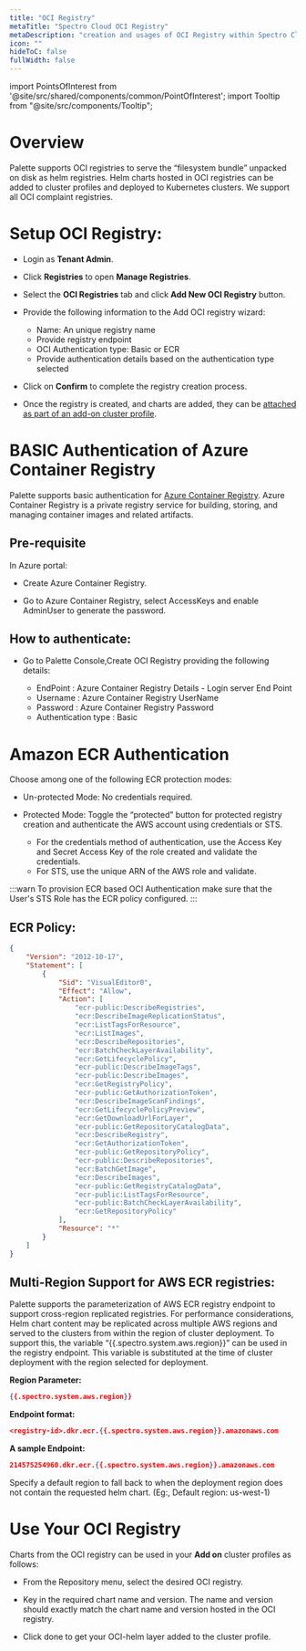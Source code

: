 ```yaml
---
title: "OCI Registry"
metaTitle: "Spectro Cloud OCI Registry"
metaDescription: "creation and usages of OCI Registry within Spectro Cloud"
icon: ""
hideToC: false
fullWidth: false
---
```





import PointsOfInterest from '@site/src/shared/components/common/PointOfInterest';
import Tooltip from "@site/src/components/Tooltip";


# Overview
Palette supports OCI registries to serve the “filesystem bundle” unpacked on disk as helm registries. Helm charts hosted in OCI registries can be added to cluster profiles and deployed to Kubernetes clusters. We support all OCI complaint registries.

# Setup OCI Registry:

* Login as **Tenant Admin**.


* Click **Registries** to open **Manage Registries**.


* Select the **OCI Registries** tab and click **Add New OCI Registry** button.


* Provide the following information to the Add OCI registry wizard:
     * Name: An unique registry name
     * Provide registry endpoint
     * OCI Authentication type: Basic or ECR
     * Provide authentication details based on the authentication type selected


* Click on **Confirm** to complete the registry creation process.


* Once the registry is created, and charts are added, they can be [attached as part of an add-on cluster profile](/registries-and-packs/oci-registry#useyourociregistry).

# BASIC Authentication of Azure Container Registry

Palette supports basic authentication for [Azure Container Registry](https://docs.microsoft.com/en-us/azure/container-registry/container-registry-get-started-portal?tabs=azure-cli). Azure Container Registry is a private registry service for building, storing, and managing container images and related artifacts. 

## Pre-requisite

In Azure portal:

 * Create Azure Container Registry.


 * Go to Azure Container Registry, select AccessKeys and enable AdminUser to generate the password.
 
## How to authenticate:

 * Go to Palette Console,Create OCI Registry providing the following details:

    * EndPoint : Azure Container Registry Details - Login server End Point
    * Username : Azure Container Registry UserName
    * Password : Azure Container Registry Password
    * Authentication type : Basic

# Amazon ECR Authentication

Choose among one of the following ECR protection modes:
* Un-protected Mode: No credentials required.


* Protected Mode: Toggle the “protected” button for protected registry creation and authenticate the AWS account using credentials or STS.
	* For the credentials method of authentication, use the Access Key and Secret Access Key of the role created and validate the credentials.
	* For STS, use the unique ARN  of the AWS role and validate.

:::warn
To provision ECR based OCI Authentication make sure that the User's STS Role has the ECR policy configured.
:::

## ECR Policy:

```json
{
    "Version": "2012-10-17",
    "Statement": [
        {
            "Sid": "VisualEditor0",
            "Effect": "Allow",
            "Action": [
                "ecr-public:DescribeRegistries",
                "ecr:DescribeImageReplicationStatus",
                "ecr:ListTagsForResource",
                "ecr:ListImages",
                "ecr:DescribeRepositories",
                "ecr:BatchCheckLayerAvailability",
                "ecr:GetLifecyclePolicy",
                "ecr-public:DescribeImageTags",
                "ecr-public:DescribeImages",
                "ecr:GetRegistryPolicy",
                "ecr-public:GetAuthorizationToken",
                "ecr:DescribeImageScanFindings",
                "ecr:GetLifecyclePolicyPreview",
                "ecr:GetDownloadUrlForLayer",
                "ecr-public:GetRepositoryCatalogData",
                "ecr:DescribeRegistry",
                "ecr:GetAuthorizationToken",
                "ecr-public:GetRepositoryPolicy",
                "ecr-public:DescribeRepositories",
                "ecr:BatchGetImage",
                "ecr:DescribeImages",
                "ecr-public:GetRegistryCatalogData",
                "ecr-public:ListTagsForResource",
                "ecr-public:BatchCheckLayerAvailability",
                "ecr:GetRepositoryPolicy"
            ],
            "Resource": "*"
        }
    ]
}
```
## Multi-Region Support for AWS ECR registries:

Palette supports the parameterization of AWS ECR registry endpoint to support cross-region replicated registries. For performance considerations, Helm chart content may be replicated across multiple AWS regions and served to the clusters from within the region of cluster deployment. To support this, the variable “{{.spectro.system.aws.region}}” can be used in the registry endpoint. This variable is substituted at the time of cluster deployment with the region selected for deployment. 


**Region Parameter:**

```json
{{.spectro.system.aws.region}}
```
**Endpoint format:**

```json
<registry-id>.dkr.ecr.{{.spectro.system.aws.region}}.amazonaws.com
```
**A sample Endpoint:**

```json
214575254960.dkr.ecr.{{.spectro.system.aws.region}}.amazonaws.com
```
Specify a default region to fall back to when the deployment region does not contain the requested helm chart.
(Eg:, Default region: us-west-1)

# Use Your OCI Registry
Charts from the OCI registry can be used in your **Add on** cluster profiles as follows:
* From the Repository menu, select the desired OCI registry.


* Key in the required chart name and version. The name and version should exactly match the chart name and version hosted in the OCI registry.


* Click done to get your OCI-helm layer added to the cluster profile.

